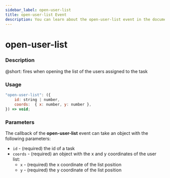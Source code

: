 ```yaml
---
sidebar_label: open-user-list
title: open-user-list Event
description: You can learn about the open-user-list event in the documentation of the DHTMLX JavaScript To Do List library. Browse developer guides and API reference, try out code examples and live demos, and download a free 30-day evaluation version of DHTMLX To Do List.
---
```


# open-user-list

### Description

@short: fires when opening the list of the users assigned to the task

### Usage

~~~js
"open-user-list": ({
    id: string | number,
    coords:  { x: number, y: number },
}) => void;
~~~

### Parameters

The callback of the **open-user-list** event can take an object with the following parameters:

- `id` - (required) the id of a task
- `coords` - (required) an object with the x and y coordinates of the user list:
    - `x` - (required) the x coordinate of the list position
    - `y` - (required) the y coordinate of the list position 